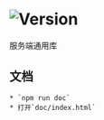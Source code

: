 # ![Version](https://img.shields.io/badge/version-8.46.22-green.svg)

服务端通用库

## 文档
    * `npm run doc`
    * 打开`doc/index.html`